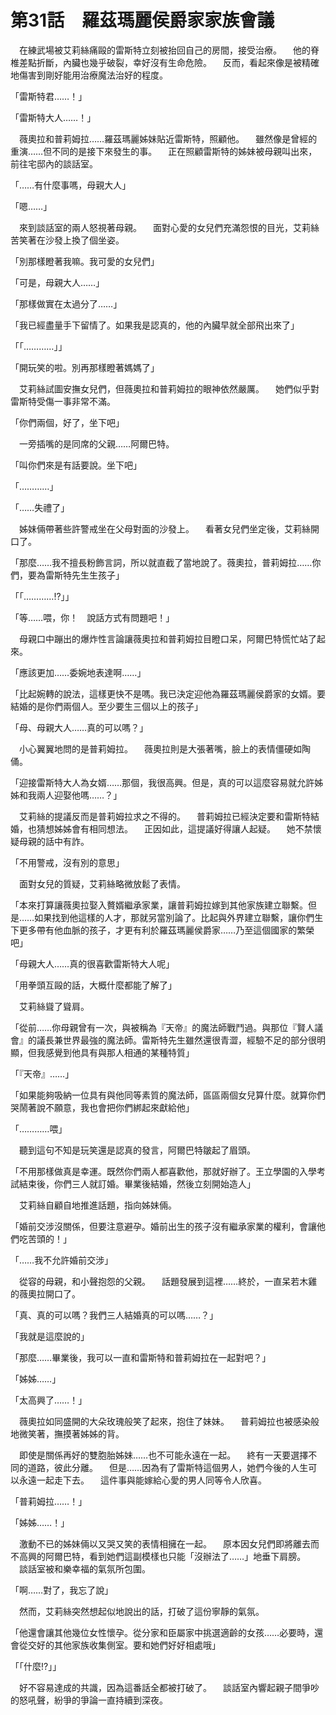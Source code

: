 # 第31話　羅茲瑪麗侯爵家家族會議

　在練武場被艾莉絲痛毆的雷斯特立刻被抬回自己的房間，接受治療。
　他的脊椎差點折斷，內臟也幾乎破裂，幸好沒有生命危險。
　反而，看起來像是被精確地傷害到剛好能用治療魔法治好的程度。

「雷斯特君……！」

「雷斯特大人……！」

　薇奧拉和普莉姆拉……羅茲瑪麗姊妹貼近雷斯特，照顧他。
　雖然像是曾經的重演……但不同的是接下來發生的事。
　正在照顧雷斯特的姊妹被母親叫出來，前往宅邸內的談話室。

「……有什麼事嗎，母親大人」

「嗯……」

　來到談話室的兩人怒視著母親。
　面對心愛的女兒們充滿怨恨的目光，艾莉絲苦笑著在沙發上換了個坐姿。

「別那樣瞪著我嘛。我可愛的女兒們」

「可是，母親大人……」

「那樣做實在太過分了……」

「我已經盡量手下留情了。如果我是認真的，他的內臟早就全部飛出來了」

「「…………」」

「開玩笑的啦。別再那樣瞪著媽媽了」

　艾莉絲試圖安撫女兒們，但薇奧拉和普莉姆拉的眼神依然嚴厲。
　她們似乎對雷斯特受傷一事非常不滿。

「你們兩個，好了，坐下吧」

　一旁插嘴的是同席的父親……阿爾巴特。

「叫你們來是有話要說。坐下吧」

「…………」

「……失禮了」

　姊妹倆帶著些許警戒坐在父母對面的沙發上。
　看著女兒們坐定後，艾莉絲開口了。

「那麼……我不擅長粉飾言詞，所以就直截了當地說了。薇奧拉，普莉姆拉……你們，要為雷斯特先生生孩子」

「「…………!?」」

「等……喂，你！　說話方式有問題吧！」

　母親口中蹦出的爆炸性言論讓薇奧拉和普莉姆拉目瞪口呆，阿爾巴特慌忙站了起來。

「應該更加……委婉地表達啊……」

「比起婉轉的說法，這樣更快不是嗎。我已決定迎他為羅茲瑪麗侯爵家的女婿。要結婚的是你們兩個人。至少要生三個以上的孩子」

「母、母親大人……真的可以嗎？」

　小心翼翼地問的是普莉姆拉。
　薇奧拉則是大張著嘴，臉上的表情僵硬如陶俑。

「迎接雷斯特大人為女婿……那個，我很高興。但是，真的可以這麼容易就允許姊姊和我兩人迎娶他嗎……？」

　艾莉絲的提議反而是普莉姆拉求之不得的。
　普莉姆拉已經決定要和雷斯特結婚，也猜想姊姊會有相同想法。
　正因如此，這提議好得讓人起疑。
　她不禁懷疑母親的話中有詐。

「不用警戒，沒有別的意思」

　面對女兒的質疑，艾莉絲略微放鬆了表情。

「本來打算讓薇奧拉娶入贅婿繼承家業，讓普莉姆拉嫁到其他家族建立聯繫。但是……如果找到他這樣的人才，那就另當別論了。比起與外界建立聯繫，讓你們生下更多帶有他血脈的孩子，才更有利於羅茲瑪麗侯爵家……乃至這個國家的繁榮吧」

「母親大人……真的很喜歡雷斯特大人呢」

「用拳頭互毆的話，大概什麼都能了解了」

　艾莉絲聳了聳肩。

「從前……你母親曾有一次，與被稱為『天帝』的魔法師戰鬥過。與那位『賢人議會』的議長兼世界最強的魔法師。雷斯特先生雖然還很青澀，經驗不足的部分很明顯，但我感覺到他具有與那人相通的某種特質」

「『天帝』……」

「如果能夠吸納一位具有與他同等素質的魔法師，區區兩個女兒算什麼。就算你們哭鬧著說不願意，我也會把你們綁起來獻給他」

「…………喂」

　聽到這句不知是玩笑還是認真的發言，阿爾巴特皺起了眉頭。

「不用那樣做真是幸運。既然你們兩人都喜歡他，那就好辦了。王立學園的入學考試結束後，你們三人就訂婚。畢業後結婚，然後立刻開始造人」

　艾莉絲自顧自地推進話題，指向姊妹倆。

「婚前交涉沒關係，但要注意避孕。婚前出生的孩子沒有繼承家業的權利，會讓他們吃苦頭的！」

「……我不允許婚前交涉」

　從容的母親，和小聲抱怨的父親。
　話題發展到這裡……終於，一直呆若木雞的薇奧拉開口了。

「真、真的可以嗎？我們三人結婚真的可以嗎……？」

「我就是這麼說的」

「那麼……畢業後，我可以一直和雷斯特和普莉姆拉在一起對吧？」

「姊姊……」

「太高興了……！」

　薇奧拉如同盛開的大朵玫瑰般笑了起來，抱住了妹妹。
　普莉姆拉也被感染般地微笑著，撫摸著姊姊的背。

　即使是關係再好的雙胞胎姊妹……也不可能永遠在一起。
　終有一天要選擇不同的道路，彼此分離。
　但是……因為有了雷斯特這個男人，她們今後的人生可以永遠一起走下去。
　這件事與能嫁給心愛的男人同等令人欣喜。

「普莉姆拉……！」

「姊姊……！」

　激動不已的姊妹倆以又哭又笑的表情相擁在一起。
　原本因女兒們即將離去而不高興的阿爾巴特，看到她們這副模樣也只能「沒辦法了……」地垂下肩膀。
　談話室被和樂幸福的氣氛所包圍。

「啊……對了，我忘了說」

　然而，艾莉絲突然想起似地說出的話，打破了這份寧靜的氣氛。

「他還會讓其他幾位女性懷孕。從分家和臣屬家中挑選適齡的女孩……必要時，還會從交好的其他家族收集側室。要和她們好好相處哦」

「「什麼!?」」

　好不容易達成的共識，因為這番話全都被打破了。
　談話室內響起親子間爭吵的怒吼聲，紛爭的爭論一直持續到深夜。